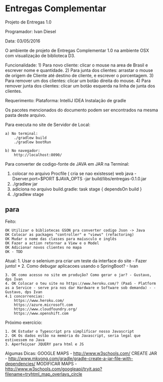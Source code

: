 # Entregas Complementar

Projeto de Entregas 1.0

Programador: Ivan Diesel

Data: 03/05/2016


O ambiente de projeto de Entregas Complementar 1.0 na ambiente OSX com visualização de biblioteca D3.

Funcionalidade:
    1) Para novo cliente: clicar o mouse na area de Brasil e escrever nome e quantidade.
    2) Para junta dos clientes: arrastar o mouse de origem de Cliente até destino de cliente, e escrever o porcentagem.
    3) Para remover um dos clientes: clicar um botão direita do mouse.
    4) Para remover junta dos clientes: clicar um botão esquerda na linha de junta dos clientes. 
    
Requerimento:
    Plataforma: IntelliJ IDEA
    Instalação de gradle

Os pacotes mencionados do documento podem ser encontrados na mesma pasta deste arquivo.

Para executa no site de Servidor de Local:
    
    a) No terminal: 
        ./gradlew build
        ./gradlew bootRun
    
    b) No navegador: 
        http://localhost:8090/

Para converter de codigo-fonte de JAVA em JAR na Terminal:

  1) colocar no arquivo Procfile ( cria se nao existesse)
      web java -Dserver.port=$PORT $JAVA_OPTS -jar build/libs/entregas-0.1.0.jar
  2) ./gradlew jar
  3) adiciona no arquivo build.gradle:
     task stage {
         dependsOn build
     }
  4) ./gradlew stage 

para 
-------------------
Feito:
        
    OK Utilizar o bibliotecas GSON pra converter codigo Json -> Java
    OK Colocar as packages "controller" e "views" (refactoring)
    OK Mudar o nome das classes para maíusculo e inglês
    OK Fazer a action retornar a View e o Model
    OK Adicionar novos clientes no mapa
    OK - TDD

        
Atual:
    1. Usar o selenium pra criar um teste da interface do site - Fazer junto!
    * 2. Como debugar aplicacoes usando o SpringBoot? - Ivan
        
    3. OK como acesso no site em produção? Como gerar o jar? - Gustavo, dps Ivan
    4. OK Colocar o teu site no https://www.heroku.com/? (PaaS - Platform as a Service - serve pra nos dar Hardware e Software sob demanda) - - Gustavo, dps Ivan 
    4.1 concorrencias:
        https://www.heroku.com/
        https://azure.microsoft.com
        https://www.cloudfoundry.org/
        https://www.openshift.com

    
Próximo exercício:

    1. OK Estudar o Typescript pra simplificar nosso Javascript
    2. OK Os dados estão na memória do Javascript, seria legal que estivessem no Java
    3. Aperfeiçoar JQUERY para html e JS
     
    
Algumas Dicas:
    GOOGLE MAPS - http://www.w3schools.com/
    CREATE JAR - http://www.mkyong.com/gradle/gradle-create-a-jar-file-with-dependencies/
    MODIFICAR MAPS - http://www.w3schools.com/googleapi/tryit.asp?filename=tryhtml_map_overlays_circle